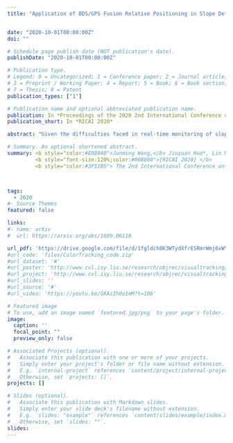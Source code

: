 ```yaml
---
title: "Application of BDS/GPS Fusion Relative Positioning in Slope Deformation Monitoring"


date: "2020-10-01T00:00:00Z"
doi: ""

# Schedule page publish date (NOT publication's date).
publishDate: "2020-10-01T00:00:00Z"

# Publication type.
# Legend: 0 = Uncategorized; 1 = Conference paper; 2 = Journal article;
# 3 = Preprint / Working Paper; 4 = Report; 5 = Book; 6 = Book section;
# 7 = Thesis; 8 = Patent
publication_types: ["1"]

# Publication name and optional abbreviated publication name.
publication: In *Proceedings of the 2020 2nd International Conference on Robotics, Intelligent Control and Artificial Intelligence*
publication_short: In *RICAI 2020*

abstract: "Given the difficulties faced in real-time monitoring of slope deformation and the low degree of automation of the traditional monitoring methods, a BDS/GPS based geological deformation monitoring system was designed. This system uses carrier phase differential technology to achieve BDS/GPS high-precision positioning, transmits data through the NB-IoT wireless network, and transmits slope deformation monitoring data and environmental-based data to a cloud server, achieving automatic and real-time data collection and transmission. In order to study the function and accuracy of the BDS / GPS integrated system in deformation monitoring, experiments are designed to test the stability of the system and collected environmental factors. The feasibility of BDS / GPS in deformation monitoring is analyzed from the constellation distribution and satellite system. The test results show that long-term continuous observation is the prerequisite for obtaining high-precision positioning data. Under the same conditions, the BDS / GPS integrated system's measured accuracy is better than that of the BDS single system."

# Summary. An optional shortened abstract.
summary: <b style="color:#E08040">Junming Wang,</b> Jiuyuan Huo*, Lin Mu, Hamzah Murad Mohammed Al-Neshmi, Tao Ju </br> 
         <b style="font-size:120%;color:#008080">[RICAI 2020] </b> 
         <b style="color:#3F51B5"> The 2nd International Conference on Robotics, Intelligent Control and Artificial Intelligence</b><b style="color:brown;"> (EI)</b> 



tags:
  - 2020
#- Source Themes
featured: false

links:
#- name: arXiv
#  url: https://arxiv.org/abs/1609.06118

url_pdf: 'https://drive.google.com/file/d/1fgldch8K3WTydXfrESRmrWmj6xWYUuoJ/view?usp=sharing'
#url_code: 'files/ColorTracking_code.zip'
#url_dataset: '#'
#url_poster: 'http://www.cvl.isy.liu.se/research/objrec/visualtracking/colvistrack/CN_Tracking_CVPR14_poster.pdf'
#url_project: 'http://www.cvl.isy.liu.se/research/objrec/visualtracking/colvistrack/index.html'
#url_slides: ''
#url_source: '#'
#url_video: 'https://youtu.be/GKAsIh0o1mM?t=106'

# Featured image
# To use, add an image named `featured.jpg/png` to your page's folder. 
image:
  caption: ''
  focal_point: ""
  preview_only: false

# Associated Projects (optional).
#   Associate this publication with one or more of your projects.
#   Simply enter your project's folder or file name without extension.
#   E.g. `internal-project` references `content/project/internal-project/index.md`.
#   Otherwise, set `projects: []`.
projects: []

# Slides (optional).
#   Associate this publication with Markdown slides.
#   Simply enter your slide deck's filename without extension.
#   E.g. `slides: "example"` references `content/slides/example/index.md`.
#   Otherwise, set `slides: ""`.
slides:
---
```




